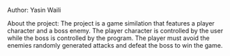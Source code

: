 Author: Yasin Waili

About the project:
The project is a game similation that features a player character and a boss enemy.
The player character is controlled by the user while the boss is controlled by the
program. The player must avoid the enemies randomly generated attacks and defeat
the boss to win the game.
